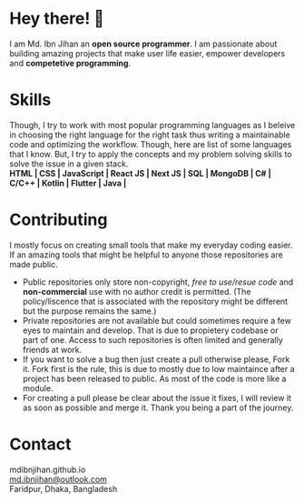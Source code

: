 # Hey there! 👋
I am Md. Ibn Jihan an <b>open source programmer</b>. I am passionate about building amazing projects that make user life easier, empower developers and <b>competetive programming</b>.

# Skills
Though, I try to work with most popular programming languages as I beleive in choosing the right language for the right task thus writing a maintainable code and optimizing the workflow. Though, here are list of some languages that I know. But, I try to apply the concepts and my problem solving skills to solve the issue in a given stack.</br>
<b>HTML | CSS | JavaScript | React JS | Next JS | SQL | MongoDB | C# | C/C++ | Kotlin | Flutter | Java |</b>

# Contributing
I mostly focus on creating small tools that make my everyday coding easier. If an amazing tools that might be helpful to anyone those repositories are made public. 
- Public repositories only store non-copyright, <i>free to use/resue code</i> and <b>non-commercial</b> use with no author credit is permitted. (The policy/liscence that is associated with the repository might be different but the purpose remains the same.)
- Private repositories are not available but could sometimes require a few eyes to maintain and develop. That is due to propietery codebase or part of one. Access to such repositories is often limited and generally friends at work.
- If you want to solve a bug then just create a pull otherwise please, Fork it. Fork first is the rule, this is due to mostly due to low maintaince after a project has been released to public. As most of the code is more like a module.
- For creating a pull please be clear about the issue it fixes, I will review it as soon as possible and merge it.
Thank you being a part of the journey.

# Contact
mdibnjihan.github.io</br>
md.ibnjihan@outlook.com</br>
Faridpur, Dhaka, Bangladesh
